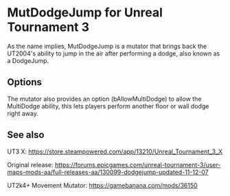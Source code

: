 # MutDodgeJump for Unreal Tournament 3

As the name implies, MutDodgeJump is a mutator that brings back the UT2004's ability to jump in the air after performing a dodge, also known as a DodgeJump.

## Options
The mutator also provides an option (bAllowMultiDodge) to allow the MultiDodge ability, this lets players perform another floor or wall dodge right away.

## See also

UT3 X: https://store.steampowered.com/app/13210/Unreal_Tournament_3_X

Original release: https://forums.epicgames.com/unreal-tournament-3/user-maps-mods-aa/full-releases-aa/130099-dodgejump-updated-11-12-07

UT2k4+ Movement Mutator: https://gamebanana.com/mods/36150
